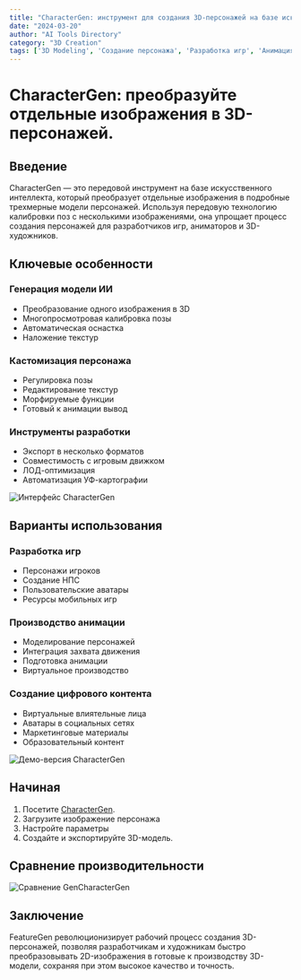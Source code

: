```yaml
---
title: "CharacterGen: инструмент для создания 3D-персонажей на базе искусственного интеллекта"
date: "2024-03-20"
author: "AI Tools Directory"
category: "3D Creation"
tags: ['3D Modeling', 'Создание персонажа', 'Разработка игр', 'Анимация']
---
```

# CharacterGen: преобразуйте отдельные изображения в 3D-персонажей.

## Введение

CharacterGen — это передовой инструмент на базе искусственного интеллекта, который преобразует отдельные изображения в подробные трехмерные модели персонажей. Используя передовую технологию калибровки поз с несколькими изображениями, она упрощает процесс создания персонажей для разработчиков игр, аниматоров и 3D-художников.

## Ключевые особенности

### Генерация модели ИИ
- Преобразование одного изображения в 3D
- Многопросмотровая калибровка позы
- Автоматическая оснастка
- Наложение текстур

### Кастомизация персонажа
- Регулировка позы
- Редактирование текстур
- Морфируемые функции
- Готовый к анимации вывод

### Инструменты разработки
- Экспорт в несколько форматов
- Совместимость с игровым движком
- ЛОД-оптимизация
- Автоматизация УФ-картографии

![Интерфейс CharacterGen](/imgs/charactergen/interface.jpg)

## Варианты использования

### Разработка игр
- Персонажи игроков
- Создание НПС
- Пользовательские аватары
- Ресурсы мобильных игр

### Производство анимации
- Моделирование персонажей
- Интеграция захвата движения
- Подготовка анимации
- Виртуальное производство

### Создание цифрового контента
- Виртуальные влиятельные лица
- Аватары в социальных сетях
- Маркетинговые материалы
- Образовательный контент

![Демо-версия CharacterGen](/imgs/charactergen/demo.jpg)

## Начиная

1. Посетите [CharacterGen](https://charactergen.ai).
2. Загрузите изображение персонажа
3. Настройте параметры
4. Создайте и экспортируйте 3D-модель.

## Сравнение производительности

![Сравнение GenCharacterGen](/imgs/charactergen/comparison.jpg)

## Заключение

FeatureGen революционизирует рабочий процесс создания 3D-персонажей, позволяя разработчикам и художникам быстро преобразовывать 2D-изображения в готовые к производству 3D-модели, сохраняя при этом высокое качество и точность.